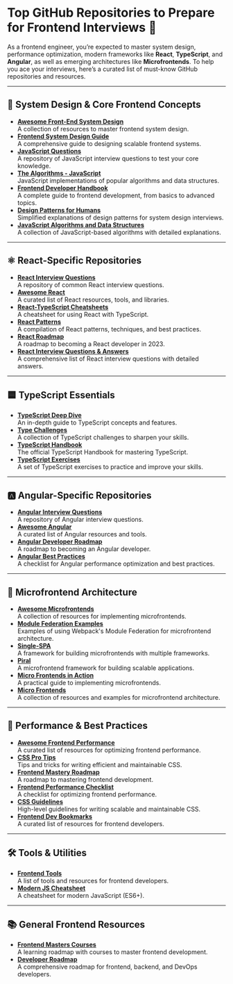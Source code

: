 # Top GitHub Repositories to Prepare for Frontend Interviews 🚀

As a frontend engineer, you’re expected to master system design, performance optimization, modern frameworks like **React**, **TypeScript**, and **Angular**, as well as emerging architectures like **Microfrontends**. To help you ace your interviews, here’s a curated list of must-know GitHub repositories and resources.

---

## 📌 **System Design & Core Frontend Concepts**
- **[Awesome Front-End System Design](https://lnkd.in/gHBsp27A)**  
  A collection of resources to master frontend system design.
- **[Frontend System Design Guide](https://lnkd.in/gZ4-CDRs)**  
  A comprehensive guide to designing scalable frontend systems.
- **[JavaScript Questions](https://lnkd.in/gytEXQhk)**  
  A repository of JavaScript interview questions to test your core knowledge.
- **[The Algorithms - JavaScript](https://lnkd.in/g7SwCb63)**  
  JavaScript implementations of popular algorithms and data structures.
- **[Frontend Developer Handbook](https://github.com/FrontendMasters/front-end-handbook-2019)**  
  A complete guide to frontend development, from basics to advanced topics.
- **[Design Patterns for Humans](https://github.com/kamranahmedse/design-patterns-for-humans)**  
  Simplified explanations of design patterns for system design interviews.
- **[JavaScript Algorithms and Data Structures](https://github.com/trekhleb/javascript-algorithms)**  
  A collection of JavaScript-based algorithms with detailed explanations.

---

## ⚛️ **React-Specific Repositories**
- **[React Interview Questions](https://lnkd.in/gabpUuyd)**  
  A repository of common React interview questions.
- **[Awesome React](https://lnkd.in/g7P8WiRh)**  
  A curated list of React resources, tools, and libraries.
- **[React-TypeScript Cheatsheets](https://lnkd.in/gz64_XWe)**  
  A cheatsheet for using React with TypeScript.
- **[React Patterns](https://github.com/vasanthk/react-bits)**  
  A compilation of React patterns, techniques, and best practices.
- **[React Roadmap](https://github.com/adam-golab/react-developer-roadmap)**  
  A roadmap to becoming a React developer in 2023.
- **[React Interview Questions & Answers](https://github.com/sudheerj/reactjs-interview-questions)**  
  A comprehensive list of React interview questions with detailed answers.

---

## 🟦 **TypeScript Essentials**
- **[TypeScript Deep Dive](https://lnkd.in/gcBqFdCb)**  
  An in-depth guide to TypeScript concepts and features.
- **[Type Challenges](https://lnkd.in/gpYnnYyB)**  
  A collection of TypeScript challenges to sharpen your skills.
- **[TypeScript Handbook](https://github.com/microsoft/TypeScript-Handbook)**  
  The official TypeScript Handbook for mastering TypeScript.
- **[TypeScript Exercises](https://github.com/typescript-exercises/typescript-exercises)**  
  A set of TypeScript exercises to practice and improve your skills.

---

## 🅰️ **Angular-Specific Repositories**
- **[Angular Interview Questions](https://lnkd.in/gqJmttt9)**  
  A repository of Angular interview questions.
- **[Awesome Angular](https://lnkd.in/ggZ7xr92)**  
  A curated list of Angular resources and tools.
- **[Angular Developer Roadmap](https://github.com/sulco/angular-developer-roadmap)**  
  A roadmap to becoming an Angular developer.
- **[Angular Best Practices](https://github.com/mgechev/angular-performance-checklist)**  
  A checklist for Angular performance optimization and best practices.

---

## 🔗 **Microfrontend Architecture**
- **[Awesome Microfrontends](https://lnkd.in/gbeQ7Umc)**  
  A collection of resources for implementing microfrontends.
- **[Module Federation Examples](https://lnkd.in/gRUbx23H)**  
  Examples of using Webpack's Module Federation for microfrontend architecture.
- **[Single-SPA](https://lnkd.in/gQehbBZg)**  
  A framework for building microfrontends with multiple frameworks.
- **[Piral](https://lnkd.in/g-ASmnrg)**  
  A microfrontend framework for building scalable applications.
- **[Micro Frontends in Action](https://lnkd.in/gt3ZKT8f)**  
  A practical guide to implementing microfrontends.
- **[Micro Frontends](https://github.com/neuland/micro-frontends)**  
  A collection of resources and examples for microfrontend architecture.

---

## 🎨 **Performance & Best Practices**
- **[Awesome Frontend Performance](https://lnkd.in/ggvrMzhW)**  
  A curated list of resources for optimizing frontend performance.
- **[CSS Pro Tips](https://lnkd.in/g7_ZZShf)**  
  Tips and tricks for writing efficient and maintainable CSS.
- **[Frontend Mastery Roadmap](https://lnkd.in/g2MP_y8Z)**  
  A roadmap to mastering frontend development.
- **[Frontend Performance Checklist](https://github.com/thedaviddias/Front-End-Performance-Checklist)**  
  A checklist for optimizing frontend performance.
- **[CSS Guidelines](https://github.com/csswizardry/CSS-Guidelines)**  
  High-level guidelines for writing scalable and maintainable CSS.
- **[Frontend Dev Bookmarks](https://github.com/dypsilon/frontend-dev-bookmarks)**  
  A curated list of resources for frontend developers.

---

## 🛠️ **Tools & Utilities**
- **[Frontend Tools](https://github.com/codylindley/frontend-tools)**  
  A list of tools and resources for frontend developers.
- **[Modern JS Cheatsheet](https://github.com/mbeaudru/modern-js-cheatsheet)**  
  A cheatsheet for modern JavaScript (ES6+).

---

## 📚 **General Frontend Resources**
- **[Frontend Masters Courses](https://github.com/FrontendMasters/learning-roadmap)**  
  A learning roadmap with courses to master frontend development.
- **[Developer Roadmap](https://github.com/kamranahmedse/developer-roadmap)**  
  A comprehensive roadmap for frontend, backend, and DevOps developers.
